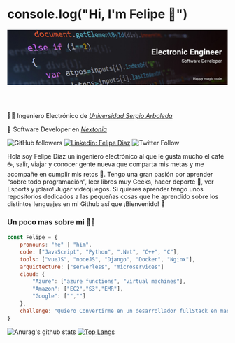 # console.log("Hi, I'm Felipe 👋")

<a href="test.com">
    <img align="center" alt="portada" src="./images/Banner.jpg">
</a>

<br /><br />

👨‍🎓 Ingeniero Electrónico de [*Universidad Sergio Arboleda*](https://www.usergioarboleda.edu.co/)

🔭 Software Developer en [*Nextonia*](http://www.nextonia.com.co/)

![GitHub followers](https://img.shields.io/github/followers/afelipe00?style=social)
[![Linkedin: Felipe Diaz](https://img.shields.io/badge/-FelipeDiaz-blue?style=flat-square&logo=Linkedin&logoColor=white&link=https://www.linkedin.com/in/andres-felipe-diaz-rodriguez-835780123/)](https://www.linkedin.com/in/andres-felipe-diaz-rodriguez-835780123/)
![Twitter Follow](https://img.shields.io/twitter/follow/a_felipe00?style=social)


Hola soy Felipe Diaz un ingeniero electrónico al que le gusta mucho el café ☕, salir, viajar y conocer gente nueva que comparta mis metas y me acompañe en cumplir mis retos 🚀. Tengo una gran pasión por aprender “sobre todo programación”, leer libros muy Geeks, hacer deporte 🥇, ver Esports y ¡claro! Jugar videojuegos. Si quieres aprender tengo unos repositorios dedicados a las pequeñas cosas que he aprendido sobre los distintos lenguajes en mi Github así que ¡Bienvenido! 🤙

### Un poco mas sobre mi 🧙‍♂️
```javascript
const Felipe = {
    pronouns: "he" | "him",
    code: ["JavaScript", "Python", ".Net", "C++", "C"],
    tools: ["vueJS", "nodeJS", "Django", "Docker", "Nginx"],
    arquictecture: ["serverless", "microservices"]
    cloud: {
        "Azure": ["azure functions", "virtual machines"],
        "Amazon": ["EC2","S3","EMR"],
        "Google": ["",""]
    },
    challenge: "Quiero Convertirme en un desarrollador fullStack en mas de una tecnología para 2021"
}
```
![Anurag's github stats](https://github-readme-stats.vercel.app/api?username=afelipe00&show_icons=true&theme=dark)
[![Top Langs](https://github-readme-stats.vercel.app/api/top-langs/?username=afelipe00&layout=compact&theme=dark)](https://github.com/anuraghazra/github-readme-stats)
